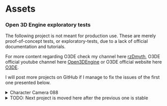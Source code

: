 # Assets

### Open 3D Engine exploratory tests

The following project is not meant for production use. These are merely proof-of-concept tests, or exploratory-tests, due to a lack of official documentation and tutorials.

For more content regarding O3DE check my channel here [rzDmyth](https://www.youtube.com/@rzDmyth), O3DE official youtube channel here [Open3DEngine](https://www.youtube.com/@Open3DEngine) or O3DE official website here [O3DE](https://o3de.org/).

I will post more projects on GitHub if I manage to fix the issues of the first one presented below.

<details> 
<summary> Character Camera 088 </summary>

### Initial objectives
| Issues & Goals	| . | Description 	| Prototype (Version 0.1) |
| ------------- |:-------------:|:-------------:|:-------------:|
| FPS & 3PP camera | . | Lua scripts and input bindings capable of controlling the character camera with the mouse. Shifting the camera(s) view is done with a key-event (F4) | Prototyped |
| Lack of limiters | . | Issue: no clamp in the angles. The camera can rotate beyond expected behaviours | TODO |
| | . | | |
| Rotation of Objects | . |  | Prototyped |
| Cannot be reused | . | Issue: if you assign the same script to more than one Lua Script Component, only one object rotates | TODO |
| | . | | |

</details>

<details> 
<summary> TODO: Next project is moved here after the previous one is stable </summary>

### Initial objectives
| Issues & Goals	| . | Description 	| Prototype (Version 0.1) |
| ------------- |:-------------:|:-------------:|:-------------:|
| | . | | |


</details>
